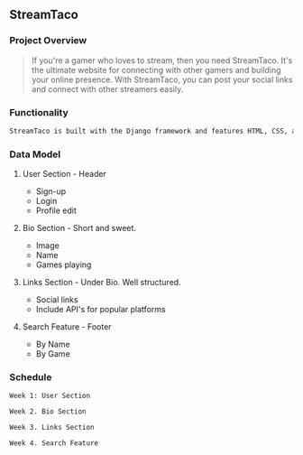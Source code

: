 ## StreamTaco

### Project Overview

> If you're a gamer who loves to stream, then you need StreamTaco. It's the ultimate website for connecting with other gamers and building your online presence. With StreamTaco, you can post your social links and connect with other streamers easily. 

### Functionality

```markdown
StreamTaco is built with the Django framework and features HTML, CSS, and Javascript for added functionality.
```

### Data Model

1. User Section - Header
    - Sign-up
    - Login
    - Profile edit

2. Bio Section - Short and sweet.
    - Image
    - Name
    - Games playing

3. Links Section - Under Bio. Well structured.
    - Social links
    - Include API's for popular platforms

4. Search Feature - Footer
    - By Name
    - By Game

### Schedule

    Week 1: User Section

    Week 2. Bio Section

    Week 3. Links Section

    Week 4. Search Feature



